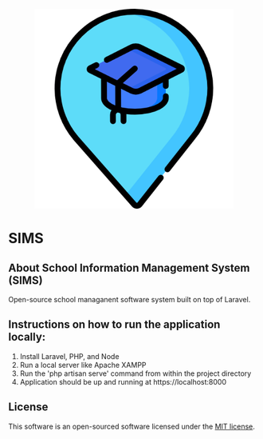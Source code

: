 <p align="center"><a href="https://localhost:8000" target="_blank"><img src="public/backend/dist/img/school.png" width="400" alt="SIMS Logo"></a></p>

<!-- <p align="center">
<a href="https://travis-ci.org/laravel/framework"><img src="https://travis-ci.org/laravel/framework.svg" alt="Build Status"></a>
<a href="https://packagist.org/packages/laravel/framework"><img src="https://img.shields.io/packagist/dt/laravel/framework" alt="Total Downloads"></a>
<a href="https://packagist.org/packages/laravel/framework"><img src="https://img.shields.io/packagist/v/laravel/framework" alt="Latest Stable Version"></a>
<a href="https://packagist.org/packages/laravel/framework"><img src="https://img.shields.io/packagist/l/laravel/framework" alt="License"></a>
</p> -->

# SIMS

## About School Information Management System (SIMS)

Open-source school managanent software system built on top of Laravel.

## Instructions on how to run the application locally:

1. Install Laravel, PHP, and Node
2. Run a local server like Apache XAMPP
3. Run the 'php artisan serve' command from within the project directory
4. Application should be up and running at https://localhost:8000

## License

This software is an open-sourced software licensed under the [MIT license](https://opensource.org/licenses/MIT).
